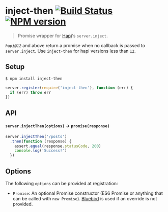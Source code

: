 inject-then [![Build Status](https://travis-ci.org/bendrucker/inject-then.svg?branch=master)](https://travis-ci.org/bendrucker/inject-then) [![NPM version](https://badge.fury.io/js/inject-then.svg)](http://badge.fury.io/js/inject-then)
==========

> Promise wrapper for [Hapi](https://github.com/spumko/hapi)'s `server.inject`.

*`hapi@12`* and above return a promise when no callback is passed to `server.inject`. Use `inject-then` for hapi versions less than `12`.

## Setup

```bash
$ npm install inject-then
```

```js
server.register(require('inject-then'), function (err) {
  if (err) throw err
})
```

## API

#### `server.injectThen(options)` -> `promise(response)`

```js
server.injectThen('/posts')
  .then(function (response) {
    assert.equal(response.statusCode, 200)
    console.log('Success!')
  })
```

## Options

The following `options` can be provided at registration:

* `Promise`: An optional Promise constructor (ES6 Promise or anything that can be called with `new Promise`). [Bluebird](https://github.com/petkaantonov/bluebird) is used if an override is not provided.
